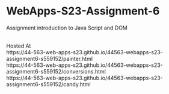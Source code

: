 
# WebApps-S23-Assignment-6
Assignment introduction to Java Script and DOM

<br>
Hosted At <br>https://44-563-web-apps-s23.github.io/44563-webapps-s23-assignment6-s559152/painter.html
<br>https://44-563-web-apps-s23.github.io/44563-webapps-s23-assignment6-s559152/conversions.html
<br>https://44-563-web-apps-s23.github.io/44563-webapps-s23-assignment6-s559152/candy.html
<br>
